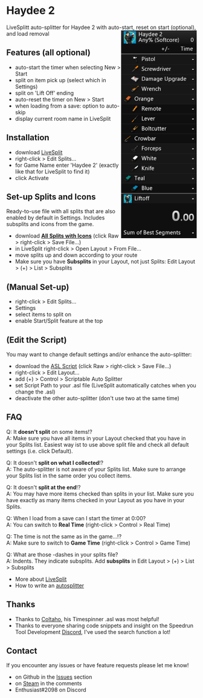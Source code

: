 # Haydee 2
LiveSplitt auto-splitter for Haydee 2 with auto-start, reset on start (optional), and load removal
<img align="right" width="200" height="550" src="https://raw.githubusercontent.com/EnthusiastNT/haydee2/main/livesplit_preview.png">

## Features (all optional)

- auto-start the timer when selecting New > Start
- split on item pick up (select which in Settings)
- split on 'Lift Off' ending
- auto-reset the timer on New > Start
- when loading from a save: option to auto-skip
- display current room name in LiveSplit

## Installation 

- download [LiveSplit](https://livesplit.org/downloads/)
- right-click > Edit Splits...
- for Game Name enter 'Haydee 2' (exactly like that for LiveSplit to find it)
- click Activate

## Set-up Splits and Icons

Ready-to-use file with all splits that are also enabled by default in Settings.
Includes subsplits and icons from the game.

- download **[All Splits with Icons](haydee2_splits_icons_v1.1.lss)** (click Raw > right-click > Save File...)
- in LiveSplit right-click > Open Layout > From File...
- move splits up and down according to your route
- Make sure you have **Subsplits** in your Layout, not just Splits: Edit Layout > (+) > List > Subsplits

## (Manual Set-up)

- right-click > Edit Splits...
- Settings
- select items to split on
- enable Start/Split feature at the top

## (Edit the Script)

You may want to change default settings and/or enhance the auto-splitter:

- download the [ASL Script](haydee2.asl) (click Raw > right-click > Save File...)
- right-click > Edit Layout...
- add (+) > Control > Scriptable Auto Splitter
- set Script Path to your .asl file (LiveSplit automatically catches when you change the .asl)
- deactivate the other auto-splitter (don't use two at the same time)
  
## FAQ

Q: It **doesn't split** on some items!?  
A: Make sure you have all items in your Layout checked that you have in your Splits list. Easiest way ist to use above split file and check all default settings (i.e. click Default).

Q: It doesn't **split on what I collected**!?  
A: The auto-splitter is not aware of your Splits list. Make sure to arrange your Splits list in the same order you collect items.

Q: It doesn't **split at the end**!?  
A: You may have more items checked than splits in your list. Make sure you have exactly as many items checked in your Layout as you have in your Splits.

Q: When I load from a save can I start the timer at 0:00?  
A: You can switch to **Real Time** (right-click > Control > Real Time)

Q: The time is not the same as in the game...!?  
A: Make sure to switch to **Game Time** (right-click > Control > Game Time)

Q: What are those -dashes in your splits file?  
A: Indents. They indicate subsplits. Add **subsplits** in Edit Layout > (+) > List > Subsplits

- More about [LiveSplit](https://github.com/LiveSplit)
- How to write an [autosplitter](https://github.com/LiveSplit/LiveSplit.AutoSplitters)

## Thanks

- Thanks to [Coltaho](https://github.com/Coltaho/), his Timespinner .asl was most helpful!
- Thanks to everyone sharing code snippets and insight on the Speedrun Tool Development [Discord](https://discord.gg/MtVmSggpVb), I've used the search function a lot!

## Contact

If you encounter any issues or have feature requests please let me know! 

- on Github in the [Issues](https://github.com/EnthusiastNT/haydee2/issues) section
- on [Steam](https://steamcommunity.com/sharedfiles/filedetails/?id=2315048067) in the comments
- Enthusiast#2098 on Discord

